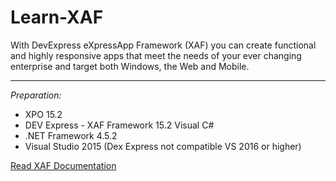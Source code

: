 # Learn-XAF
With DevExpress eXpressApp Framework (XAF) you can create functional and highly responsive apps that meet the needs of your ever changing enterprise and target both Windows, the Web and Mobile.
<hr/>
<i>Preparation:</i>
<ul>
  <li>XPO 15.2</li>
  <li>DEV Express - XAF Framework 15.2 Visual C#</li>
  <li>.NET Framework 4.5.2</li>
  <li>Visual Studio 2015 (Dex Express not compatible VS 2016 or higher)</li>
</ul>

<a href="https://www.devexpress.com/products/net/application_framework/">Read XAF Documentation</a>
